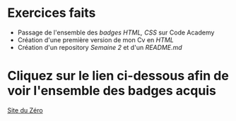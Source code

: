 # Exercices faits

* Passage de l'ensemble des _badges HTML, CSS_ sur Code Academy
* Création d'une première version de mon Cv en _HTML_
* Création d'un repository _Semaine 2_ et d'un _README.md_

# Cliquez sur le lien ci-dessous afin de voir l'ensemble des badges acquis

<a href="https://www.codecademy.com/users/izSilow/achievements">Site du Zéro</a>